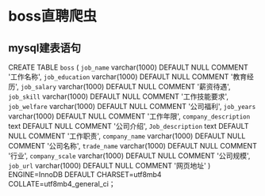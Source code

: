 # boss直聘爬虫
## mysql建表语句
CREATE TABLE `boss` (
  `job_name` varchar(1000) DEFAULT NULL COMMENT '工作名称',
  `job_education` varchar(1000) DEFAULT NULL COMMENT '教育经历',
  `job_salary` varchar(1000) DEFAULT NULL COMMENT '薪资待遇',
  `job_skill` varchar(1000) DEFAULT NULL COMMENT '工作技能要求',
  `job_welfare` varchar(1000) DEFAULT NULL COMMENT '公司福利',
  `job_years` varchar(1000) DEFAULT NULL COMMENT '工作年限',
  `company_description` text DEFAULT NULL COMMENT '公司介绍',
  `Job_description` text DEFAULT NULL COMMENT '工作职责',
  `company_name` varchar(1000) DEFAULT NULL COMMENT '公司名称',
  `trade_name` varchar(1000) DEFAULT NULL COMMENT '行业',
  `company_scale` varchar(1000) DEFAULT NULL COMMENT '公司规模',
  `job_url` varchar(1000) DEFAULT NULL COMMENT '网页地址'
) ENGINE=InnoDB DEFAULT CHARSET=utf8mb4 COLLATE=utf8mb4_general_ci；

